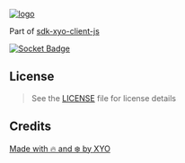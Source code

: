 [![logo][]](https://xyo.network)

Part of [sdk-xyo-client-js](https://www.npmjs.com/package/@xyo-network/sdk-xyo-client-js)

[![Socket Badge](https://socket.dev/api/badge/npm/package/@xyo-network/data)](https://socket.dev/npm/package/@xyo-network/data)

## License

> See the [LICENSE](LICENSE) file for license details

## Credits

[Made with 🔥 and ❄️ by XYO](https://xyo.network)

[logo]: https://cdn.xy.company/img/brand/XYO_full_colored.png